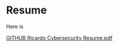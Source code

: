 # Resume
Here is 

[GITHUB Ricardo Cybersecurity Resume.pdf](https://github.com/user-attachments/files/20151096/GITHUB.Ricardo.Cybersecurity.Resume.pdf)





